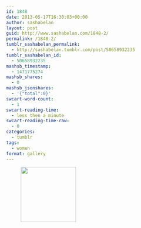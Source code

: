 ```yaml
---
id: 1848
date: 2013-05-17T16:30:03+00:00
author: sashabelan
layout: post
guid: http://www.sashabelan.com/1848-2/
permalink: /1848-2/
tumblr_sashabelan_permalink:
  - http://sashabelan.tumblr.com/post/50658932235
tumblr_sashabelan_id:
  - 50658932235
mashsb_timestamp:
  - 1471775274
mashsb_shares:
  - 0
mashsb_jsonshares:
  - '{"total":0}'
swcart-word-count:
  - 1
swcart-reading-time:
  - less then a minute
swcart-reading-time-raw:
  - 0
categories:
  - tumblr
tags:
  - women
format: gallery
---
```

<div id='gallery-320' class='gallery galleryid-1848 gallery-columns-3 gallery-size-thumbnail'>
  <figure class='gallery-item'> 
  
  <div class='gallery-icon portrait'>
    <a href='http://www.sashabelan.ru/1848-2/attachment/1849/'><img width="150" height="150" src="http://www.sashabelan.ru/wp-content/uploads/2013/05/tumblr_mmy68fKeWq1qarj97o1_500-150x150.jpg" class="attachment-thumbnail size-thumbnail" alt="" /></a>
  </div></figure>
</div>